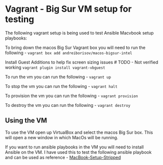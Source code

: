 # Vagrant - Big Sur VM setup for testing
The following vagrant setup is being used to test Ansible Macvbook setup playbooks:

To bring down the macos Big Sur Vagrant box you will need to run the following - 
`vagrant box add andreiborisov/macos-bigsur-intel `

Install Guest Additions to help fix screen sizing issues   # TODO - Not verified working
`vagrant plugin install vagrant-vbguest`

To run the vm you can run the following -
`vagrant up`

To stop the vm you can run the following -
`vagrant halt`

To provision the vm you can run the following -
`vagrant provision`

To destroy the vm you can run the following -
`vagrant destroy`

## Using the VM
To use the VM  open up VirtualBox and select the macos Big Sur box. This will open a new window in which MacOs will be running.

If you want to run ansible playbooks in the VM you will need to install Ansible on the VM. I have used this to test the following ansible playbook and can be used as reference - [MacBook-Setup-Stripped](https://github.com/devunderslash/mac-setup-stripped)